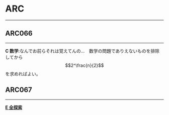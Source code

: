 # ARC

---

## ARC066

---

**C 数学**:なんでお前らそれは覚えてんの...　数学の問題でありえないものを排除してから$$2^\frac{n}{2}$$を求めればよい。

## ARC067

---

[**E 全探索**](067.md)